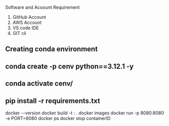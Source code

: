 Software and Acoount Requirement
 1. GitHub Account
 2. AWS Account
 3. VS code IDE
 4. GIT cli

 Creating conda environment
 ----

 conda create -p cenv python==3.12.1  -y
 ----

 conda activate cenv/
 ------

 pip install -r requirements.txt
 -------
 docker --version
 docker build -t <imagename>:<tagename> .
 docker images
 docker run -p 8080:8080 -e PORT=8080 <ID>
 docker ps
 docker stop containerID

 
